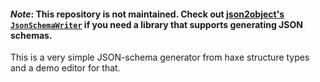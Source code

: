 #### _Note_: This repository is not maintained. Check out [json2object's `JsonSchemaWriter`](https://github.com/elnabo/json2object/blob/master/src/json2object/utils/JsonSchemaWriter.hx) if you need a library that supports generating JSON schemas.

This is a very simple JSON-schema generator from haxe structure types and a demo editor for that.
